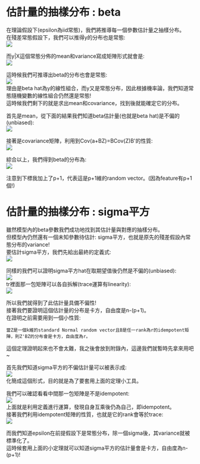 # 估計量的抽樣分布 : beta
在理論假設下(epsilon為iid常態)，我們將推導每一個參數估計量之抽樣分布。  
在殘差常態假設下，我們可以推得y的分布也是常態:  
<img src="https://latex.codecogs.com/png.image?\inline&space;\dpi{110}\varepsilon_1...\varepsilon_n&space;\overset{iid}{\sim&space;}&space;N(0,\sigma^2)&space;\\i.e.&space;\&space;\varepsilon&space;\sim&space;&space;N(O_{n&space;\cdot&space;n},\sigma^2I_{n&space;\cdot&space;n})&space;" />  

而y|X這個常態分佈的mean和variance寫成矩陣形式就會是:  
<img src="https://latex.codecogs.com/png.image?\inline&space;\dpi{110}y_i|x_i\sim&space;N(x_{i}'\beta&space;,&space;\sigma^2)&space;\\\Rightarrow&space;E(y|X)=X\beta&space;\&space;&space;;&space;\&space;Cov(y|X)=\sigma^2&space;I_{n&space;\cdot&space;n}" />  

這時候我們可推導出beta的分布也會是常態:  
<img src="https://latex.codecogs.com/png.image?\inline&space;\dpi{110}\\\because&space;\hat{\beta}=(X'X)^{-1}X'y&space;\\\therefore&space;\hat{\beta}&space;\sim&space;Normal&space;\&space;Distribution" />  
理由是beta hat為y的線性組合，而y又是常態分布，因此根據機率論，我們知道常態隨機變數的線性組合仍然還是常態!  
這時候我們剩下的就是求出mean和covariance，找到後就能確定它的分布。  

首先是mean，從下面的結果我們知道beta估計量(也就是beta hat)是不偏的(unbiased):  
<img src="https://latex.codecogs.com/png.image?\inline&space;\dpi{110}E(\hat{\beta})=(X'X)^{-1}X'E(y)=(X'X)^{-1}X'X\beta&space;=\beta&space;" />  

接著是covariance矩陣，利用到Cov(a+BZ)=BCov(Z)B'的性質:  
<img src="https://latex.codecogs.com/png.image?\inline&space;\dpi{110}Cov(\hat{\beta&space;})=(X'X)^{-1}X'Cov(y)((X'X)^{-1}X')'=\sigma^2(X'X)^{-1}" />  

綜合以上，我們得到beta的分布為:  
<img src="https://latex.codecogs.com/png.image?\inline&space;\dpi{110}\hat{\beta}&space;\sim&space;N_{p&plus;1}(\beta,&space;\sigma^2(X'X)^{-1})" />  

注意到下標我加上了p+1，代表這是p+1維的random vector。(因為feature有p+1個!)  

# 估計量的抽樣分布 : sigma平方 
雖然模型內的beta參數我們成功地找到其估計量與對應的抽樣分布。  
但模型內仍然還有一個未知參數待估計: sigma平方，也就是原先的殘差假設內常態分布的variance!  
要估計sigma平方，我們先給出最終的定義式:  
<img src="https://latex.codecogs.com/png.image?\inline&space;\dpi{110}Let&space;\&space;e&space;=&space;y&space;-&space;X&space;\hat{\beta&space;}&space;\\&space;\Rightarrow&space;\hat{\sigma}^2=\frac{n-(p&plus;1)}{1}e'e=&space;\frac{n-(p&plus;1)}{1}\sum(y_i-x_i\hat{\beta})^2" />  

同樣的我們可以證明sigma平方hat在取期望值後仍然是不偏的(unbiased):  
<img src="https://latex.codecogs.com/png.image?\inline&space;\dpi{110}E(\hat{\sigma}^2)=E(\frac{e'e}{n-(p&plus;1)})&space;\\\because&space;e&space;\\&space;=y-X\hat{\beta}&space;\\&space;=y-X(X'X)^{-1}X'y&space;\\=(I_{n&space;\cdot&space;n}-X(X'X)^{-1}X')(X\beta&space;&plus;\varepsilon)&space;\\=(I_{n&space;\cdot&space;n}-X(X'X)^{-1}X')\varepsilon&space;&space;\\\therefore&space;E(e'e)&space;\\&space;=tr(E(e'e))\\&space;=E(tr(e'e))\\&space;=&space;E&space;tr(\varepsilon'(I_{n&space;\cdot&space;n}-X(X'X)^{-1}X'))\varepsilon)&space;\\&space;=&space;tr(I_{n&space;\cdot&space;n}-X(X'X)^{-1}X'))E(\varepsilon&space;\varepsilon')&space;\\=&space;\sigma^2&space;tr(I_{n&space;\cdot&space;n}-X(X'X)^{-1}X'))"/>  
tr裡面那一包矩陣可以各自拆解(trace運算有linearity):  
<img src="https://latex.codecogs.com/png.image?\inline&space;\dpi{110}\sigma^2&space;\left&space;(&space;tr(I_{n&space;\cdot&space;n}-X(X'X)^{-1}X'))&space;\right&space;)&space;\\=\sigma^2&space;\left&space;(&space;tr(I_{n&space;\cdot&space;n})&space;-&space;tr(X(X'X)^{-1}X')&space;\right&space;)&space;\\=\sigma^2&space;\left&space;(&space;n&space;-&space;tr((X'X)^{-1}X'X)&space;\right&space;)&space;\\=\sigma^2&space;\left&space;(&space;n&space;-&space;tr(I_{(p&plus;1)&space;\cdot&space;(p&plus;1)})&space;\right&space;)&space;\\=\sigma^2&space;\left&space;(&space;n&space;-&space;(p&plus;1)&space;\right&space;)&space;" />  

所以我們就得到了此估計量具備不偏性!  
接著我們要證明這個估計量的分布是卡方，自由度是n-(p+1)。  
在證明之前需要用到一個小性質:  
```
當Z是一個k維的standard Normal random vector且B是任一rank為r的idempotent矩陣，則Z'BZ的分布會是卡方，自由度為r。  
```
這個定理證明起來也不會太難，我之後會放到附錄內，這邊我們就暫時先拿來用吧~

首先我們知道sigma平方的不偏估計量可以被表示成:  
<img src="https://latex.codecogs.com/png.image?\inline&space;\dpi{110}\sigma&space;\frac{n-(p&plus;1)}{\sigma^2}&space;\hat{\sigma}^2&space;=&space;\frac{1}{\sigma^2}\varepsilon'(I_{n&space;\cdot&space;n}-X(X'X)^{-1}X')\varepsilon&space;=&space;\left&space;(&space;\frac{\varepsilon&space;}{\sigma&space;}&space;\right&space;)'(I_{n&space;\cdot&space;n}-X(X'X)^{-1}X')\left&space;(&space;\frac{\varepsilon&space;}{\sigma&space;}&space;\right&space;)" />  
化簡成這個形式，目的就是為了要套用上面的定理小工具。  

我們可以確認看看中間那一包矩陣是不是idempotent:  
<img src="https://latex.codecogs.com/png.image?\inline&space;\dpi{110}(I_{n&space;\cdot&space;n}-X(X'X)^{-1}X')(I_{n&space;\cdot&space;n}-X(X'X)^{-1}X')&space;\\&space;=I_{n&space;\cdot&space;n}-2X(X'X)^{-1}X'&plus;X(X'X)^{-1}X'X(X'X)^{-1}X'&space;\\&space;=I_{n&space;\cdot&space;n}-2X(X'X)^{-1}X'&plus;X(X'X)^{-1}X'&space;\\&space;=I_{n&space;\cdot&space;n}-X(X'X)^{-1}X'" />  
上面就是利用定義進行運算，發現自身互乘後仍為自己，即idempotent。  
接著我們利用idempotent矩陣的性質，也就是它的rank會等於trace:  
<img src="https://latex.codecogs.com/png.image?\inline&space;\dpi{110}rank(I_{n&space;\cdot&space;n}-X(X'X)^{-1}X')=tr(I_{n&space;\cdot&space;n}-X(X'X)^{-1}X')=n-(p&plus;1)&space;" />

而我們知道epsilon在前提假設下是常態分布，除一個sigma後，其variance就被標準化了。  
這時候套用上面的小定理就可以知道sigma平方的估計量會是卡方，自由度為n-(p+1)!  
